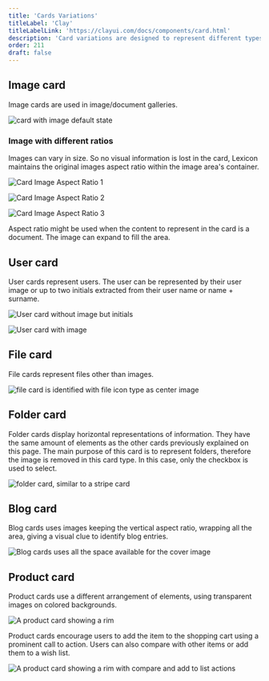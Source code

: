 ```yaml
---
title: 'Cards Variations'
titleLabel: 'Clay'
titleLabelLink: 'https://clayui.com/docs/components/card.html'
description: 'Card variations are designed to represent different types of information.'
order: 211
draft: false
---
```


## Image card

Image cards are used in image/document galleries.

![card with image default state](/images/lexicon/CardImage.jpg)

### Image with different ratios

Images can vary in size. So no visual information is lost in the card, Lexicon maintains the original images aspect ratio within the image area's container.

![Card Image Aspect Ratio 1](/images/lexicon/CardImageAspectRatio1.jpg)

![Card Image Aspect Ratio 2](/images/lexicon/CardImageAspectRatio2.jpg)

![Card Image Aspect Ratio 3](/images/lexicon/CardImageAspectRatio3.jpg)

Aspect ratio might be used when the content to represent in the card is a document. The image can expand to fill the area.

## User card

User cards represent users. The user can be represented by their user image or up to two initials extracted from their user name or name + surname.

![User card without image but initials](/images/lexicon/CardUser.jpg)

![User card with image](/images/lexicon/CardUserImage.jpg)

## File card

File cards represent files other than images.

![file card is identified with file icon type as center image](/images/lexicon/CardFile.jpg)

## Folder card

Folder cards display horizontal representations of information. They have the same amount of elements as the other cards previously explained on this page. The main purpose of this card is to represent folders, therefore the image is removed in this card type. In this case, only the checkbox is used to select.

![folder card, similar to a stripe card](/images/lexicon/CardFolder.jpg)

## Blog card

Blog cards uses images keeping the vertical aspect ratio, wrapping all the area, giving a visual clue to identify blog entries.

![Blog cards uses all the space available for the cover image](/images/lexicon/CardBlogs.png) 

## Product card

Product cards use a different arrangement of elements, using transparent images on colored backgrounds.

![A product card showing a rim](/images/lexicon/CardProduct.png) 

Product cards encourage users to add the item to the shopping cart using a prominent call to action. Users can also compare with other items or add them to a wish list.

![A product card showing a rim with compare and add to list actions](/images/lexicon/CardProductCompare.png) 
